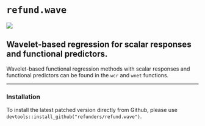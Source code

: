 # `refund.wave`
![](https://travis-ci.org/refunders/refund.wave.svg?branch=devel)

## Wavelet-based regression for scalar responses and functional predictors.

Wavelet-based functional regression methods with scalar responses and functional predictors can be found in the `wcr` and `wnet` functions.

---------------

### Installation

To install the latest patched version directly from Github, please use `devtools::install_github("refunders/refund.wave")`.

